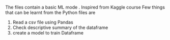 The files contain a basic ML mode . Inspired from Kaggle course
Few things that can be learnt from the Python files are 
1) Read a csv file using Pandas
2) Check descriptive summary of the dataframe
3)  create a model to train Dataframe

